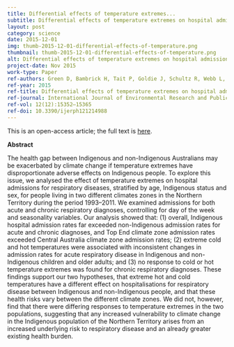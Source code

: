 ```yaml
---
title: Differential effects of temperature extremes...
subtitle: Differential effects of temperature extremes on hospital admission rates for respiratory disease between Indigenous and non-Indigenous Australians in the Northern Territory
layout: post
category: science
date: 2015-12-01
img: thumb-2015-12-01-differential-effects-of-temperature.png
thumbnail: thumb-2015-12-01-differential-effects-of-temperature.png
alt: Differential effects of temperature extremes on hospital admission rates for respiratory disease between Indigenous and non-Indigenous Australians in the Northern Territory
project-date: Nov 2015
work-type: Paper
ref-authors: Green D, Bambrick H, Tait P, Goldie J, Schultz R, Webb L, Alexander L & Pitman A
ref-year: 2015
ref-title: Differential effects of temperature extremes on hospital admission rates for respiratory disease between Indigenous and non-Indigenous Australians in the Northern Territory
ref-journal: International Journal of Environmental Research and Public Health
ref-vol: 12(12):15352–15365
ref-doi: 10.3390/ijerph121214988
---
```


This is an open-access article; the full text is [here](http://dx.doi.org/10.3390/ijerph121214988).

**Abstract**

The health gap between Indigenous and non-Indigenous Australians may be exacerbated by climate change if temperature extremes have disproportionate adverse effects on Indigenous people. To explore this issue, we analysed the effect of temperature extremes on hospital admissions for respiratory diseases, stratified by age, Indigenous status and sex, for people living in two different climates zones in the Northern Territory during the period 1993–2011. We examined admissions for both acute and chronic respiratory diagnoses, controlling for day of the week and seasonality variables. Our analysis showed that: (1) overall, Indigenous hospital admission rates far exceeded non-Indigenous admission rates for acute and chronic diagnoses, and Top End climate zone admission rates exceeded Central Australia climate zone admission rates; (2) extreme cold and hot temperatures were associated with inconsistent changes in admission rates for acute respiratory disease in Indigenous and non-Indigenous children and older adults; and (3) no response to cold or hot temperature extremes was found for chronic respiratory diagnoses. These findings support our two hypotheses, that extreme hot and cold temperatures have a different effect on hospitalisations for respiratory disease between Indigenous and non-Indigenous people, and that these health risks vary between the different climate zones. We did not, however, find that there were differing responses to temperature extremes in the two populations, suggesting that any increased vulnerability to climate change in the Indigenous population of the Northern Territory arises from an increased underlying risk to respiratory disease and an already greater existing health burden.